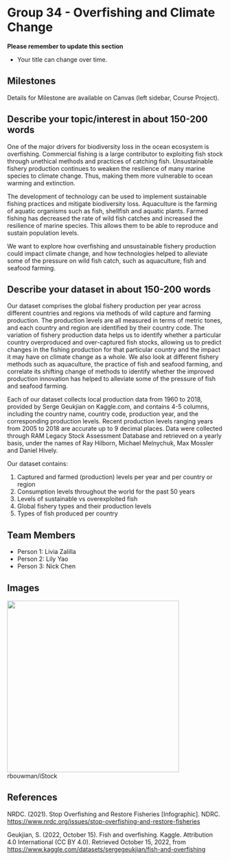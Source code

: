 # Group 34 - Overfishing and Climate Change

**Please remember to update this section**

- Your title can change over time.

## Milestones

Details for Milestone are available on Canvas (left sidebar, Course Project).

## Describe your topic/interest in about 150-200 words

One of the major drivers for biodiversity loss in the ocean ecosystem is overfishing. Commercial fishing is a large contributor to exploiting fish stock through unethical methods and practices of catching fish. Unsustainable fishery production continues to weaken the resilience of many marine species to climate change. Thus, making them more vulnerable to ocean warming and extinction. 

The development of technology can be used to implement sustainable fishing practices and mitigate biodiversity loss. Aquaculture is the farming of aquatic organisms such as fish, shellfish and aquatic plants. Farmed fishing has decreased the rate of wild fish catches and increased the resilience of marine species. This allows them to be able to reproduce and sustain population levels. 

We want to explore how overfishing and unsustainable fishery production could impact climate change, and how technologies helped to alleviate some of the pressure on wild fish catch, such as aquaculture, fish and seafood farming. 

## Describe your dataset in about 150-200 words

Our dataset comprises the global fishery production per year across different countries and regions via methods of wild capture and farming production. The production levels are all measured in terms of metric tones, and each country and region are identified by their country code. The variation of fishery production data helps us to identify whether a particular country overproduced and over-captured fish stocks, allowing us to predict changes in the fishing production for that particular country and the impact it may have on climate change as a whole. We also look at different fishery methods such as aquaculture, the practice of fish and seafood farming, and correlate its shifting change of methods to identify whether the improved production innovation has helped to alleviate some of the pressure of fish and seafood farming. 

Each of our dataset collects local production data from 1960 to 2018, provided by Serge Geukjian on Kaggle.com, and contains 4-5 columns, including the country name, country code, production year, and the corresponding production levels. Recent production levels ranging years from 2005 to 2018 are accurate up to 9 decimal places. Data were collected through RAM Legacy Stock Assessment Database and retrieved on a yearly basis, under the names of Ray Hilborn, Michael Melnychuk, Max Mossler and Daniel Hively. 

Our dataset contains:
1. Captured and farmed (production) levels per year and per country or region
1. Consumption levels throughout the world for the past 50 years
1. Levels of sustainable vs overexploited fish
1. Global fishery types and their production levels
1. Types of fish produced per country

## Team Members

- Person 1: Livia Zalilla
- Person 2: Lily Yao
- Person 3: Nick Chen

## Images

<img src ="https://assets.nrdc.org/sites/default/files/styles/full_content--retina/public/media-uploads/wldpsa1_000003422724_2400.jpg?itok=-2yXuvri" width="400px">
rbouwman/iStock

## References

NRDC. (2021). Stop Overfishing and Restore Fisheries [Infographic]. NDRC. https://www.nrdc.org/issues/stop-overfishing-and-restore-fisheries

Geukjian, S. (2022, October 15). Fish and overfishing. Kaggle. Attribution 4.0 International (CC BY 4.0). Retrieved October 15, 2022, from https://www.kaggle.com/datasets/sergegeukjian/fish-and-overfishing 



